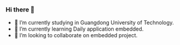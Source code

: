 ### Hi there 👋
- 🔭 I’m currently studying in Guangdong University of Technology.
- 🌱 I’m currently learning Daily application embedded.
- 👯 I’m looking to collaborate on embedded project.
<!--
**HankuoYuan/HankuoYuan** is a ✨ _special_ ✨ repository because its `README.md` (this file) appears on your GitHub profile.

Here are some ideas to get you started:

- 🔭 I’m currently working on ...
- 🌱 I’m currently learning ...
- 👯 I’m looking to collaborate on ...
- 🤔 I’m looking for help with ...
- 💬 Ask me about ...
- 📫 How to reach me: ...
- 😄 Pronouns: ...
- ⚡ Fun fact: ...
-->
